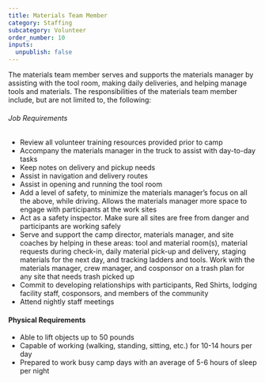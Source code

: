 ```yaml
---
title: Materials Team Member
category: Staffing
subcategory: Volunteer
order_number: 10
inputs:
  unpublish: false
---
```

The materials team member serves and supports the materials manager by assisting with the tool room, making daily deliveries, and helping manage tools and materials. The responsibilities of the materials team member include, but are not limited to, the following:

###### Job Requirements

* Review all volunteer training resources provided prior to camp
* Accompany the materials manager in the truck to assist with day-to-day tasks
* Keep notes on delivery and pickup needs
* Assist in navigation and delivery routes
* Assist in opening and running the tool room
* Add a level of safety, to minimize the materials manager’s focus on all the above, while driving. Allows the materials manager more space to engage with participants at the work sites
* Act as a safety inspector. Make sure all sites are free from danger and participants are working safely
* Serve and support the camp director, materials manager, and site coaches by helping in these areas: tool and material room(s), material requests during check-in, daily material pick-up and delivery, staging materials for the next day, and tracking ladders and tools. Work with the materials manager, crew manager, and cosponsor on a trash plan for any site that needs trash picked up
* Commit to developing relationships with participants, Red Shirts, lodging facility staff, cosponsors, and members of the community
* Attend nightly staff meetings

#### Physical Requirements

* Able to lift objects up to 50 pounds
* Capable of working (walking, standing, sitting, etc.) for 10-14 hours per day
* Prepared to work busy camp days with an average of 5-6 hours of sleep per night
